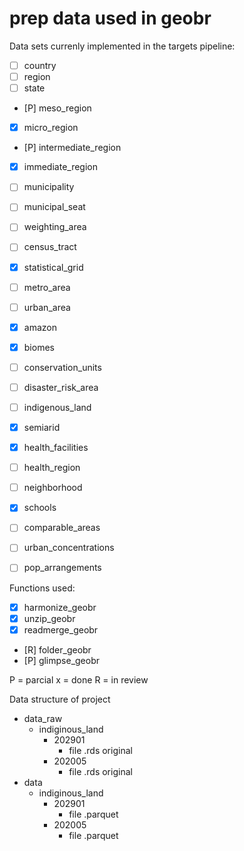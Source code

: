 # prep data used in geobr

Data sets currenly implemented in the targets pipeline:

- [ ] country
- [ ] region
- [ ] state
- [P] meso_region
- [x] micro_region
- [P] intermediate_region
- [x] immediate_region
- [ ] municipality
- [ ] municipal_seat
- [ ] weighting_area
- [ ] census_tract
- [x] statistical_grid
- [ ] metro_area
- [ ] urban_area
- [x] amazon
- [x] biomes
- [ ] conservation_units
- [ ] disaster_risk_area
- [ ] indigenous_land
- [x] semiarid
- [x] health_facilities
- [ ] health_region
- [ ] neighborhood
- [x] schools
- [ ] comparable_areas
- [ ] urban_concentrations
- [ ] pop_arrangements


Functions used:
- [x] harmonize_geobr
- [x] unzip_geobr
- [x] readmerge_geobr
- [R] folder_geobr
- [P] glimpse_geobr

P = parcial
x = done
R = in review

Data structure of project

-	data_raw
    - indiginous_land
      - 202901
        - file .rds original
      - 202005
        - file .rds original
-	data
    - indiginous_land
      - 202901
        - file .parquet
      - 202005
        - file .parquet
